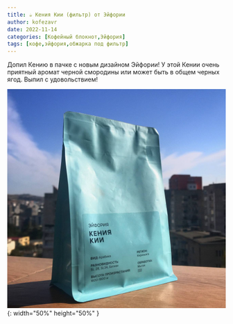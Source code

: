 ```yaml
---
title: ☕️ Кения Кии (фильтр) от Эйфории
author: kofezavr
date: 2022-11-14
categories: [Кофейный блокнот,Эйфория]
tags: [кофе,эйфория,обжарка под фильтр]
--- 
```


Допил Кению в пачке с новым дизайном Эйфории! У этой Кении очень приятный аромат черной смородины или может быть в общем черных ягод. Выпил с удовольствием!

![Кения Кии (фильтр) от Эйфории](/assets/img/posts/22/11/kenia-kii.jpg){: width="50%" height="50%" }